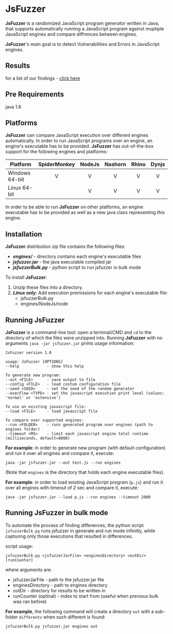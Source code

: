 # JsFuzzer

**JsFuzzer** is a randomized JavaScript program generator written in Java, that supports automatically running a JavaScript program against muptiple JavaScript engines and compare diffrences between engines.

**JsFuzzer**'s main goal is to detect Vulnerabilities and Errors in JavaScript engines.

Results
---
for a list of our findings - [click here](docs/results.md)

Pre Requirements
----
java 1.8

Platforms
----
**JsFuzzer** can compare JavaScript execution over different engines automatically.
In order to run JavaScript programs over an engine, an engine's executable has to be provided.
**JsFuzzer** has out-of-the-box support for the following engines and platforms:

|Platform|SpiderMonkey|NodeJs|Nashorn|Rhino|Dynjs|
|---|:---:|:---:|:---:|:---:|:---:|
|Windows 64-bit|V|V|V|V|V|
|Linux 64-bit||V|V|V|V|

In order to be able to run **JsFuzzer** on other platforms, an engine executable has to be provided as well as a new java class representing this engine.

Installation
----
**JsFuzzer** distribution zip file contains the following files:

* ***engines/*** - directory contains each engine's executable files
* ***jsfuzzer.jar*** - the java executable compiled jar
* ***jsfuzzerBulk.py*** - python script to run jsfuzzer in bulk mode

To install __JsFuzzer__:

1. Unzip these files into a directory.
2. ***Linux only***: Add execution premissions for each engine's executable file:
	* jsfuzzerBulk.py
    * engines/NodeJs/node

Running JsFuzzer
----
__JsFuzzer__ is a command-line tool: open a terminal/CMD and ```cd``` to the directory of which the files were unzipped into.
Running __JsFuzzer__ with no arguments ```java -jar jsfuzzer.jar``` prints usage information:

```
JsFuzzer version 1.0

usage: JsFuzzer [OPTIONS]
--help            - show this help

To generate new program:
--out <FILE>      - save output to file
--config <FILE>   - load costum configuration file
--seed <SEED>     - set the seed of the random generator
--execFlow <TYPE> - set the javascript execution print level (values: 'normal' or 'extensive')

To use an existing javascript file:
--load <FILE>     - load javascript file

To compare over supported engines:
--run <FOLDER>    - runs generated program over engines (path to engines folder)
--timeout <MS>    - limit each javascript engine total runtime (milliseconds, default=8000)
```

**For example**: in order to generate new program (with default configuration) and run it over all engines and compare it, execute:

```
java -jar jsfuzzer.jar --out test.js --run engines
```

(Note that ```engines```
is the directory that holds each engine executable files).

**For example**: in order to load existing JavaScript program (```p.js```) and run it over all engines with timeout of 2 sec and compare it, execute:

```
java -jar jsfuzzer.jar --load p.js --run engines --timeout 2000
```

Running JsFuzzer in bulk mode
----
To automate the process of finding differences, the python script ```jsfuzzerBulk.py``` runs jsfuzzer in generate and run mode infinitly, while capturing only those executions that resulted in differences.

script usage:
```
jsfuzzerBulk.py <jsfuzzerJarFile> <enginesDirectory> <outDir> [runCounter]
```
where arguments are:

* jsfuzzerJarFile - path to the jsfuzzer.jar file
* enginesDirectory - path to engines directory
* outDir - directory for results to be written in
* runCounter (optinal) - index to start from (useful when previous bulk was ran before)

**For example**, the following command will create a directory ```out``` with a sub-folder ```differents``` when such different is found:
```
jsfuzzerBulk.py jsfuzzer.jar engines out
```
